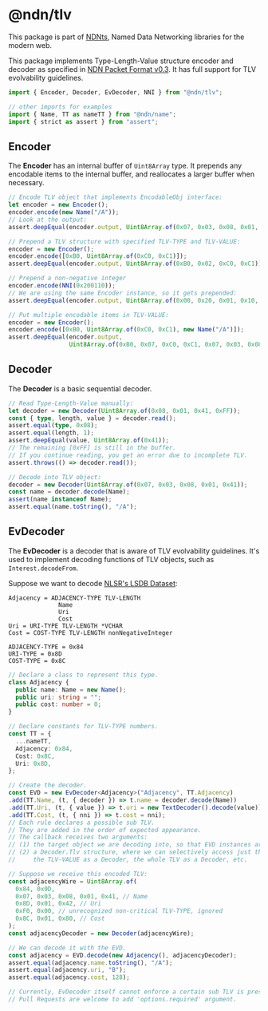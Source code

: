 # @ndn/tlv

This package is part of [NDNts](https://yoursunny.com/p/NDNts/), Named Data Networking libraries for the modern web.

This package implements Type-Length-Value structure encoder and decoder as specified in [NDN Packet Format v0.3](https://named-data.net/doc/NDN-packet-spec/0.3/tlv.html).
It has full support for TLV evolvability guidelines.

```ts
import { Encoder, Decoder, EvDecoder, NNI } from "@ndn/tlv";

// other imports for examples
import { Name, TT as nameTT } from "@ndn/name";
import { strict as assert } from "assert";
```

## Encoder

The **Encoder** has an internal buffer of `Uint8Array` type.
It prepends any encodable items to the internal buffer, and reallocates a larger buffer when necessary.

```ts
// Encode TLV object that implements EncodableObj interface:
let encoder = new Encoder();
encoder.encode(new Name("/A"));
// Look at the output:
assert.deepEqual(encoder.output, Uint8Array.of(0x07, 0x03, 0x08, 0x01, 0x41));

// Prepend a TLV structure with specified TLV-TYPE and TLV-VALUE:
encoder = new Encoder();
encoder.encode([0xB0, Uint8Array.of(0xC0, 0xC1)]);
assert.deepEqual(encoder.output, Uint8Array.of(0xB0, 0x02, 0xC0, 0xC1));

// Prepend a non-negative integer
encoder.encode(NNI(0x200110));
// We are using the same Encoder instance, so it gets prepended:
assert.deepEqual(encoder.output, Uint8Array.of(0x00, 0x20, 0x01, 0x10, 0xB0, 0x02, 0xC0, 0xC1));

// Put multiple encodable items in TLV-VALUE:
encoder = new Encoder();
encoder.encode([0xB0, Uint8Array.of(0xC0, 0xC1), new Name("/A")]);
assert.deepEqual(encoder.output,
                 Uint8Array.of(0xB0, 0x07, 0xC0, 0xC1, 0x07, 0x03, 0x08, 0x01, 0x41));
```

## Decoder

The **Decoder** is a basic sequential decoder.

```ts
// Read Type-Length-Value manually:
let decoder = new Decoder(Uint8Array.of(0x08, 0x01, 0x41, 0xFF));
const { type, length, value } = decoder.read();
assert.equal(type, 0x08);
assert.equal(length, 1);
assert.deepEqual(value, Uint8Array.of(0x41));
// The remaining [0xFF] is still in the buffer.
// If you continue reading, you get an error due to incomplete TLV.
assert.throws(() => decoder.read());

// Decode into TLV object:
decoder = new Decoder(Uint8Array.of(0x07, 0x03, 0x08, 0x01, 0x41));
const name = decoder.decode(Name);
assert(name instanceof Name);
assert.equal(name.toString(), "/A");
```

## EvDecoder

The **EvDecoder** is a decoder that is aware of TLV evolvability guidelines.
It's used to implement decoding functions of TLV objects, such as `Interest.decodeFrom`.

Suppose we want to decode [NLSR's LSDB Dataset](https://redmine.named-data.net/projects/nlsr/wiki/LSDB_DataSet/11):

```abnf
Adjacency = ADJACENCY-TYPE TLV-LENGTH
              Name
              Uri
              Cost
Uri = URI-TYPE TLV-LENGTH *VCHAR
Cost = COST-TYPE TLV-LENGTH nonNegativeInteger

ADJACENCY-TYPE = 0x84
URI-TYPE = 0x8D
COST-TYPE = 0x8C
```

```ts
// Declare a class to represent this type.
class Adjacency {
  public name: Name = new Name();
  public uri: string = "";
  public cost: number = 0;
}

// Declare constants for TLV-TYPE numbers.
const TT = {
  ...nameTT,
  Adjacency: 0x84,
  Cost: 0x8C,
  Uri: 0x8D,
};

// Create the decoder.
const EVD = new EvDecoder<Adjacency>("Adjacency", TT.Adjacency)
.add(TT.Name, (t, { decoder }) => t.name = decoder.decode(Name))
.add(TT.Uri, (t, { value }) => t.uri = new TextDecoder().decode(value))
.add(TT.Cost, (t, { nni }) => t.cost = nni);
// Each rule declares a possible sub TLV.
// They are added in the order of expected appearance.
// The callback receives two arguments:
// (1) the target object we are decoding into, so that EVD instances are reusable;
// (2) a Decoder.Tlv structure, where we can selectively access just the TLV-VALUE, the whole TLV,
//     the TLV-VALUE as a Decoder, the whole TLV as a Decoder, etc.

// Suppose we receive this encoded TLV:
const adjacencyWire = Uint8Array.of(
  0x84, 0x0D,
  0x07, 0x03, 0x08, 0x01, 0x41, // Name
  0x8D, 0x01, 0x42, // Uri
  0xF0, 0x00, // unrecognized non-critical TLV-TYPE, ignored
  0x8C, 0x01, 0x80, // Cost
);
const adjacencyDecoder = new Decoder(adjacencyWire);

// We can decode it with the EVD.
const adjacency = EVD.decode(new Adjacency(), adjacencyDecoder);
assert.equal(adjacency.name.toString(), "/A");
assert.equal(adjacency.uri, "B");
assert.equal(adjacency.cost, 128);

// Currently, EvDecoder itself cannot enforce a certain sub TLV is present.
// Pull Requests are welcome to add 'options.required' argument.
```
